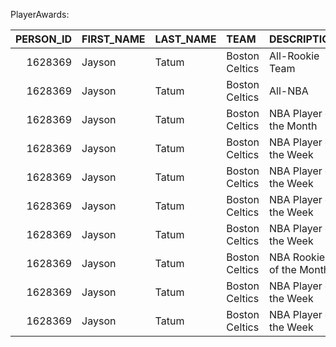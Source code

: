 PlayerAwards:

|   PERSON_ID | FIRST_NAME   | LAST_NAME   | TEAM           | DESCRIPTION             | ALL_NBA_TEAM_NUMBER   | SEASON   | MONTH    | WEEK                | CONFERENCE   | TYPE   | SUBTYPE1   | SUBTYPE2   | SUBTYPE3   |
|------------:|:-------------|:------------|:---------------|:------------------------|:----------------------|:---------|:---------|:--------------------|:-------------|:-------|:-----------|:-----------|:-----------|
|     1628369 | Jayson       | Tatum       | Boston Celtics | All-Rookie Team         | 1                     | 2017-18  |          |                     | East         | Award  | Kia Motors | KIART      |            |
|     1628369 | Jayson       | Tatum       | Boston Celtics | All-NBA                 | 3                     | 2019-20  |          |                     | East         | Award  | Kia Motors | KIANT      |            |
|     1628369 | Jayson       | Tatum       | Boston Celtics | NBA Player of the Month |                       | 2019-20  | 2/1/2020 |                     | East         | Award  | Kia Motors | KIPMO      |            |
|     1628369 | Jayson       | Tatum       | Boston Celtics | NBA Player of the Week  |                       | 2019-20  |          | 2020-02-03T00:00:00 | East         | Award  | Kia Motors | KIPWK      |            |
|     1628369 | Jayson       | Tatum       | Boston Celtics | NBA Player of the Week  |                       | 2020-21  |          | 2021-01-04T00:00:00 | East         | Award  | Kia Motors | KIPWK      |            |
|     1628369 | Jayson       | Tatum       | Boston Celtics | NBA Player of the Week  |                       | 2020-21  |          | 2021-04-05T00:00:00 | East         | Award  | Kia Motors | KIPWK      |            |
|     1628369 | Jayson       | Tatum       | Boston Celtics | NBA Player of the Week  |                       | 2020-21  |          | 2021-04-26T00:00:00 | East         | Award  | Kia Motors | KIPWK      |            |
|     1628369 | Jayson       | Tatum       | Boston Celtics | NBA Rookie of the Month |                       | 2017-18  | 2/1/2018 | 1900-01-01T12:00:00 | East         | Award  | Kia Motors | KIRMO      |            |
|     1628369 | Jayson       | Tatum       | Boston Celtics | NBA Player of the Week  |                       | 2021-22  |          | 2021-12-13T00:00:00 | East         | Award  | Kia Motors | KIPWK      |            |
|     1628369 | Jayson       | Tatum       | Boston Celtics | NBA Player of the Week  |                       | 2021-22  |          | 2022-02-28T00:00:00 | East         | Award  | Kia Motors | KIPWK      |            |